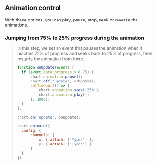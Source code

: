 ## Animation control

With these options, you can play, pause, stop, seek or reverse the animations.

### Jumping from 75% to 25% progress during the animation

> In this step, we set an event that pauses the animation when it reaches 75% of 
> progress and seeks back to 25% of progress, then restarts the animation from 
> there.
> 
> ```javascript
> function onUpdate(event) {
> 	if (event.data.progress > 0.75) {
> 		chart.animation.pause();
> 		chart.off('update', onUpdate);
> 		setTimeout(() => {
> 			chart.animation.seek('25%');
> 			chart.animation.play();
> 		}, 1000);
> 	}
> };
> 
> chart.on('update', onUpdate);
> 
> chart.animate({
> 	config: {
> 		channels: {
> 			x: { attach: ['Types'] },
> 			y: { detach: ['Types'] }
> 		}
> 	}
> })
> ```